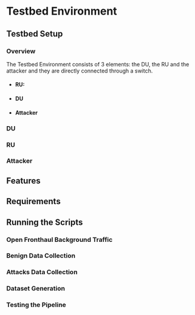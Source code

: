 # Testbed Environment
## Testbed Setup
### Overview
The Testbed Environment consists of 3 elements: the DU, the RU and the attacker and they are directly connected through a switch. 
- #### RU: 
- #### DU
- #### Attacker
### DU
### RU
### Attacker
## Features
## Requirements
## Running the Scripts
### Open Fronthaul Background Traffic
### Benign Data Collection
### Attacks Data Collection
### Dataset Generation
### Testing the Pipeline
